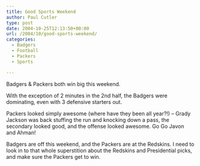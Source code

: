 ```yaml
---
title: Good Sports Weekend
author: Paul Cutler
type: post
date: 2004-10-25T12:13:50+00:00
url: /2004/10/good-sports-weekend/
categories:
  - Badgers
  - Football
  - Packers
  - Sports

---
```

Badgers & Packers both win big this weekend.

With the exception of 2 minutes in the 2nd half, the Badgers were dominating, even with 3 defensive starters out.

Packers looked simply awesome (where have they been all year?!) &#8211; Grady Jackson was back stuffing the run and knocking down a pass, the secondary looked good, and the offense looked awesome. Go Go Javon and Ahman!

Badgers are off this weekend, and the Packers are at the Redskins. I need to look in to that whole superstition about the Redskins and Presidential picks, and make sure the Packers get to win.